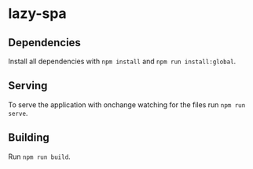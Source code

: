 # lazy-spa


## Dependencies

Install all dependencies with `npm install` and `npm run install:global`.

## Serving

To serve the application with onchange watching for the files run `npm run serve`.

## Building

Run `npm run build`.